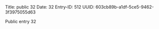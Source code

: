 Title: public 32
Date: 32
Entry-ID: 512
UUID: 603cb89b-a1df-5ce5-9462-3f3975055d63

Public entry 32
